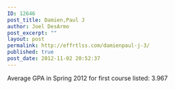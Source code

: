 ```yaml
---
ID: 12646
post_title: Damien,Paul J
author: Joel DesArmo
post_excerpt: ""
layout: post
permalink: http://effrtlss.com/damienpaul-j-3/
published: true
post_date: 2012-11-02 20:52:37
---
```

<p>Average GPA in Spring 2012 for first course listed: 3.967</p>